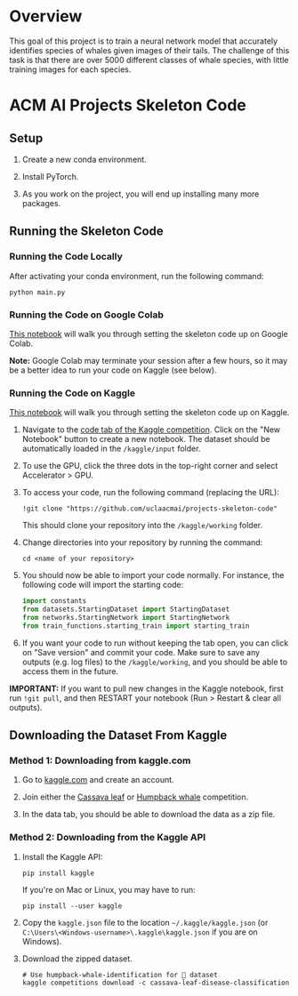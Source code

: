 # Overview

This goal of this project is to train a neural network model that accurately identifies species of whales given images of their tails. The challenge of this task is that there are over 5000 different classes of whale species, with little training images for each species. 

# ACM AI Projects Skeleton Code

## Setup

1. Create a new conda environment.

2. Install PyTorch.

3. As you work on the project, you will end up installing many more packages.

## Running the Skeleton Code

### Running the Code Locally

After activating your conda environment, run the following command:

```
python main.py
```

### Running the Code on Google Colab

[This notebook](https://colab.research.google.com/drive/1zkxwgDItHv92iD07M8o8FlfJ0ZxLUDly?usp=sharing) will walk you through setting the skeleton code up on Google Colab.

**Note:** Google Colab may terminate your session after a few hours, so it may be a better idea to run your code on Kaggle (see below).

### Running the Code on Kaggle

[This notebook](https://www.kaggle.com/franktzheng/acm-ai-projects-kaggle-skeleton) will walk you through setting the skeleton code up on Kaggle.

1. Navigate to the [code tab of the Kaggle competition](https://www.kaggle.com/c/cassava-leaf-disease-classification/code). Click on the "New Notebook" button to create a new notebook. The dataset should be automatically loaded in the `/kaggle/input` folder.

2. To use the GPU, click the three dots in the top-right corner and select Accelerator > GPU.

3. To access your code, run the following command (replacing the URL):

   ```
   !git clone "https://github.com/uclaacmai/projects-skeleton-code"
   ```

   This should clone your repository into the `/kaggle/working` folder.

4. Change directories into your repository by running the command:

   ```
   cd <name of your repository>
   ```

5. You should now be able to import your code normally. For instance, the following code will import the starting code:

   ```python
   import constants
   from datasets.StartingDataset import StartingDataset
   from networks.StartingNetwork import StartingNetwork
   from train_functions.starting_train import starting_train
   ```

6. If you want your code to run without keeping the tab open, you can click on "Save version" and commit your code. Make sure to save any outputs (e.g. log files) to the `/kaggle/working`, and you should be able to access them in the future.

**IMPORTANT:** If you want to pull new changes in the Kaggle notebook, first run `!git pull`, and then RESTART your notebook (Run > Restart & clear all outputs).

## Downloading the Dataset From Kaggle

### Method 1: Downloading from kaggle.com

1. Go to [kaggle.com](kaggle.com) and create an account.

2. Join either the [Cassava leaf](https://www.kaggle.com/c/cassava-leaf-disease-classification) or [Humpback whale](https://www.kaggle.com/c/humpback-whale-identification) competition.

3. In the data tab, you should be able to download the data as a zip file.

### Method 2: Downloading from the Kaggle API

1. Install the Kaggle API:

   ```
   pip install kaggle
   ```

   If you're on Mac or Linux, you may have to run:

   ```
   pip install --user kaggle
   ```

2. Copy the `kaggle.json` file to the location `~/.kaggle/kaggle.json` (or `C:\Users\<Windows-username>\.kaggle\kaggle.json` if you are on Windows).

3. Download the zipped dataset.

   ```
   # Use humpback-whale-identification for 🐋 dataset
   kaggle competitions download -c cassava-leaf-disease-classification
   ```
